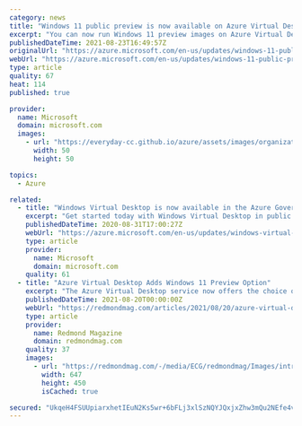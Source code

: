 ```yaml
---
category: news
title: "Windows 11 public preview is now available on Azure Virtual Desktop"
excerpt: "You can now run Windows 11 preview images on Azure Virtual Desktop."
publishedDateTime: 2021-08-23T16:49:57Z
originalUrl: "https://azure.microsoft.com/en-us/updates/windows-11-public-preview-is-now-available-on-azure-virtual-desktop/"
webUrl: "https://azure.microsoft.com/en-us/updates/windows-11-public-preview-is-now-available-on-azure-virtual-desktop/"
type: article
quality: 67
heat: 114
published: true

provider:
  name: Microsoft
  domain: microsoft.com
  images:
    - url: "https://everyday-cc.github.io/azure/assets/images/organizations/microsoft.com-50x50.jpg"
      width: 50
      height: 50

topics:
  - Azure

related:
  - title: "Windows Virtual Desktop is now available in the Azure Government cloud (in preview)"
    excerpt: "Get started today with Windows Virtual Desktop in public preview in US Government regions. Deploy and scale Windows desktops and apps on Azure in minutes."
    publishedDateTime: 2020-08-31T17:00:27Z
    webUrl: "https://azure.microsoft.com/en-us/updates/windows-virtual-desktop-is-now-available-in-the-azure-government-cloud-in-preview/"
    type: article
    provider:
      name: Microsoft
      domain: microsoft.com
    quality: 61
  - title: "Azure Virtual Desktop Adds Windows 11 Preview Option"
    excerpt: "The Azure Virtual Desktop service now offers the choice of using the Windows 11 operating system at the preview stage."
    publishedDateTime: 2021-08-20T00:00:00Z
    webUrl: "https://redmondmag.com/articles/2021/08/20/azure-virtual-desktop-windows-11.aspx"
    type: article
    provider:
      name: Redmond Magazine
      domain: redmondmag.com
    quality: 37
    images:
      - url: "https://redmondmag.com/-/media/ECG/redmondmag/Images/introimages/REDMay13MackieMohoro.jpg"
        width: 647
        height: 450
        isCached: true

secured: "UkqeH4FSUUpiarxhetIEuN2Ks5wr+6bFLj3xlSzNQYJQxjxZhw3mQu2NEfe4vQQvxjCGz0spiKnKtXKZIizCR1gCrqQ0bBoxT88g87kWKLUNL4qcJ1HIifEaioey44IVnkD18lucaJQWb4TMHbmFi1PCuHDHMklV2imoMeaIP/WRrZT9Doe9T9ZCB1rK1zFhQ8Slk8eAywOjEW5lCSMGqAnybJ+BqOJfnYQm9/0EgWJoOPhmGGNPgPwv1WfhQKqE+h9tNLO5b9CSMUdwIn0E3LhKzURTabQ447V9u8C+Tk6DuXrxxIB/O80uQQDan6KsTsOL11Y3qIm80v007UDHW2wH3xJkAfytzvbUGuywJgQ=;Uk4Qgy+Hl/1U+dLsE5V/XQ=="
---
```


